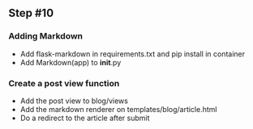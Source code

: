 ## Step #10

### Adding Markdown
- Add flask-markdown in requirements.txt and pip install in container
- Add Markdown(app) to __init__.py

### Create a post view function
- Add the post view to blog/views
- Add the markdown renderer on templates/blog/article.html
- Do a redirect to the article after submit
